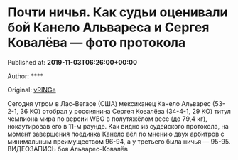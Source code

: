 
# Почти ничья. Как судьи оценивали бой Канело Альвареса и Сергея Ковалёва — фото протокола

Published at: **2019-11-03T06:26:00+00:00**

Author: ****

Original: [vRINGe](https://vringe.com/news/129144-pochti-nichya-kak-sudi-otsenivali-boy-kanelo-alvaresa-i-sergeya-kovalyeva-foto-protokola.htm)

Сегодня утром в Лас-Вегасе (США) мексиканец Канело Альварес (53-2-1, 36 КО) отобрал у россиянина Сергея Ковалёва (34-4-1, 29 КО) титул чемпиона мира по версии WBO в полутяжёлом весе (до 79,4 кг), нокаутировав его в 11-м раунде.
Как видно из судейского протокола, на момент завершения поединка Канело вёл по мнению двух арбитров с минимальным преимуществом 96-94, а у третьего была ничья — 95-95.
ВИДЕОЗАПИСЬ боя Альварес-Ковалёв
